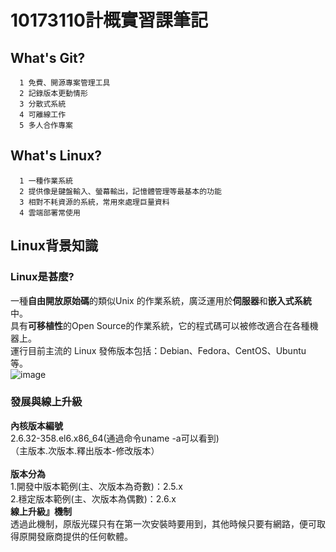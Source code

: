# 10173110計概實習課筆記
## What's Git?
      1 免費、開源專案管理工具
      2 記錄版本更動情形
      3 分散式系統
      4 可離線工作
      5 多人合作專案

## What's Linux?
      1 一種作業系統
      2 提供像是鍵盤輸入、螢幕輸出，記憶體管理等最基本的功能
      3 相對不耗資源的系統，常用來處理巨量資料
      4 雲端部署常使用
## Linux背景知識
### Linux是甚麼?
   一種**自由開放原始碼**的類似Unix 的作業系統，廣泛運用於**伺服器**和**嵌入式系統**中。<br>
   具有**可移植性**的Open Source的作業系統，它的程式碼可以被修改適合在各種機器上。<br>
   運行目前主流的 Linux 發佈版本包括：Debian、Fedora、CentOS、Ubuntu 等。<br>
![image](https://user-images.githubusercontent.com/91866984/143552865-51c04328-96b5-4eb3-b105-5f544cd3f2a3.png)
### 發展與線上升級
   **內核版本編號**<br>
   2.6.32-358.el6.x86_64(通過命令uname -a可以看到)<br>
  （主版本.次版本.釋出版本-修改版本）<br>
  <br>
  **版本分為**<br>
  1.開發中版本範例(主、次版本為奇數)：2.5.x<br>
  2.穩定版本範例(主、次版本為偶數)：2.6.x<br>
  **線上升級』機制**<br>
  透過此機制，原版光碟只有在第一次安裝時要用到，其他時候只要有網路，便可取得原開發廠商提供的任何軟體。<br>
  
